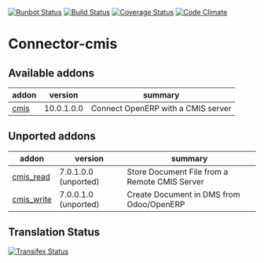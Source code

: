 [![Runbot Status](https://runbot.odoo-community.org/runbot/badge/flat/104/10.0.svg)](https://runbot.odoo-community.org/runbot/repo/github-com-oca-connector-cmis-104)
[![Build Status](https://travis-ci.org/OCA/connector-cmis.svg?branch=10.0)](https://travis-ci.org/OCA/connector-cmis)
[![Coverage Status](https://coveralls.io/repos/OCA/connector-cmis/badge.png?branch=10.0)](https://coveralls.io/r/OCA/connector-cmis?branch=10.0)
[![Code Climate](https://codeclimate.com/github/OCA/connector-cmis/badges/gpa.svg)](https://codeclimate.com/github/OCA/connector-cmis)

Connector-cmis
==============

[//]: # (addons)

Available addons
----------------
addon | version | summary
--- | --- | ---
[cmis](cmis/) | 10.0.1.0.0 | Connect OpenERP with a CMIS server

Unported addons
---------------
addon | version | summary
--- | --- | ---
[cmis_read](cmis_read/) | 7.0.1.0.0 (unported) | Store Document File from a Remote CMIS Server
[cmis_write](cmis_write/) | 7.0.0.1.0 (unported) | Create Document in DMS from Odoo/OpenERP

[//]: # (end addons)


Translation Status
------------------
[![Transifex Status](https://www.transifex.com/projects/p/OCA-connector-cmis-10-0/chart/image_png)](https://www.transifex.com/projects/p/OCA-connector-cmis-10-0)
